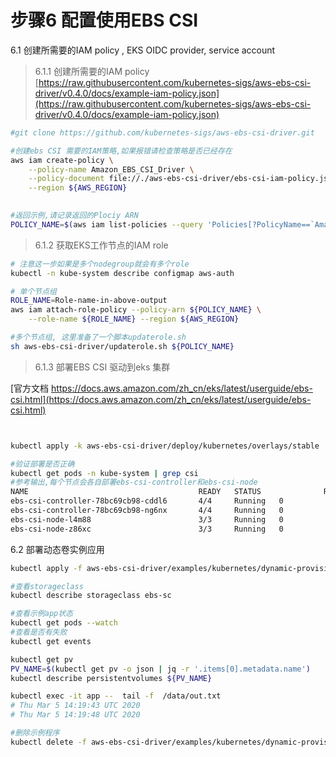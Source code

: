 # 步骤6 配置使用EBS CSI

6.1 创建所需要的IAM policy , EKS OIDC provider, service account

> 6.1.1 创建所需要的IAM policy
[https://raw.githubusercontent.com/kubernetes-sigs/aws-ebs-csi-driver/v0.4.0/docs/example-iam-policy.json](https://raw.githubusercontent.com/kubernetes-sigs/aws-ebs-csi-driver/v0.4.0/docs/example-iam-policy.json)

```bash
#git clone https://github.com/kubernetes-sigs/aws-ebs-csi-driver.git

#创建ebs CSI 需要的IAM策略,如果报错请检查策略是否已经存在
aws iam create-policy \
    --policy-name Amazon_EBS_CSI_Driver \
    --policy-document file://./aws-ebs-csi-driver/ebs-csi-iam-policy.json \
    --region ${AWS_REGION}
        

#返回示例,请记录返回的Plociy ARN
POLICY_NAME=$(aws iam list-policies --query 'Policies[?PolicyName==`Amazon_EBS_CSI_Driver`].Arn' --output text --region ${AWS_REGION})
```

> 6.1.2 获取EKS工作节点的IAM role

```bash
# 注意这一步如果是多个nodegroup就会有多个role
kubectl -n kube-system describe configmap aws-auth

# 单个节点组
ROLE_NAME=Role-name-in-above-output
aws iam attach-role-policy --policy-arn ${POLICY_NAME} \
    --role-name ${ROLE_NAME} --region ${AWS_REGION}

#多个节点组, 这里准备了一个脚本updaterole.sh
sh aws-ebs-csi-driver/updaterole.sh ${POLICY_NAME}
```

> 6.1.3 部署EBS CSI 驱动到eks 集群

[官方文档 https://docs.aws.amazon.com/zh_cn/eks/latest/userguide/ebs-csi.html](https://docs.aws.amazon.com/zh_cn/eks/latest/userguide/ebs-csi.html)

```bash


kubectl apply -k aws-ebs-csi-driver/deploy/kubernetes/overlays/stable

#验证部署是否正确 
kubectl get pods -n kube-system | grep csi
#参考输出,每个节点会各自部署ebs-csi-controller和ebs-csi-node 
NAME                                      READY   STATUS              RESTARTS   AGE
ebs-csi-controller-78bc69cb98-cddl6       4/4     Running   0          4m5s
ebs-csi-controller-78bc69cb98-ng6nx       4/4     Running   0          4m5s
ebs-csi-node-l4m88                        3/3     Running   0          4m5s
ebs-csi-node-z86xc                        3/3     Running   0          4m5s
```

6.2 部署动态卷实例应用

```bash
kubectl apply -f aws-ebs-csi-driver/examples/kubernetes/dynamic-provisioning/specs/

#查看storageclass
kubectl describe storageclass ebs-sc

#查看示例app状态
kubectl get pods --watch
#查看是否有失败
kubectl get events

kubectl get pv
PV_NAME=$(kubectl get pv -o json | jq -r '.items[0].metadata.name')
kubectl describe persistentvolumes ${PV_NAME}

kubectl exec -it app --  tail -f  /data/out.txt
# Thu Mar 5 14:19:43 UTC 2020
# Thu Mar 5 14:19:48 UTC 2020

#删除示例程序
kubectl delete -f aws-ebs-csi-driver/examples/kubernetes/dynamic-provisioning/specs/
```